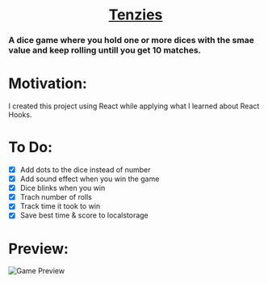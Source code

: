 # <div align="center"><center>[Tenzies](https://kingmathers92.github.io/React-Tenzies-Game/)</div>

### A dice game where you hold one or more dices with the smae value and keep rolling untill you get 10 matches.

# Motivation:

I created this project using React while applying what I learned about React Hooks.

# To Do:

- [x] Add dots to the dice instead of number
- [x] Add sound effect when you win the game
- [x] Dice blinks when you win
- [x] Trach number of rolls
- [x] Track time it took to win
- [x] Save best time & score to localstorage

# Preview:

![Game Preview](https://ibb.co/6yKKtHx)
